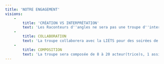 ```yaml
---
title: 'NOTRE ENGAGEMENT'
visions:
    -
        title: 'CRÉATION VS INTERPRÉTATION'
        text: 'Les Raconteurs d''angles ne sera pas une troupe d''interprétation qui se base sur un texte déjà écrit. Les membres le créeront entièrement au cours de l''année. Ainsi, leurs voix pourront être entendues sur divers sujets et sous la forme souhaitée.'
    -
        title: COLLABORATION
        text: 'La troupe collaborera avec la LIÉTS pour des soirées de théâtre improvisé, Radio Sans Génie pour leur expérience en technique de scène, l’Exutoire pour l''écriture et la captation des quatre spectacles ainsi que MusiqueÉTS pour la bande son.'
    -
        title: COMPOSITION
        text: 'La troupe sera composée de 8 à 20 acteur(trice)s, 1 assistant(e) à la metteure en scène professionnelle et d''autres personnes s''ajouteront pour la conception des décors, costumes, accessoires ainsi qu’à la régie pour l’éclairage et le son.'
---
```


